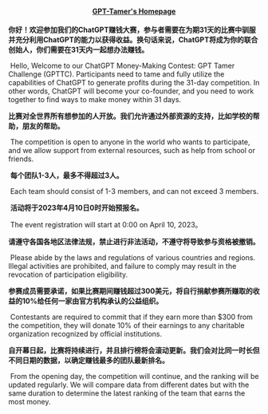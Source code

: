 <h4 align="center">
  <a href=https://www.gpttamerchallenge.com/about> GPT-Tamer's Homepage </a> 
</h4>

**你好！欢迎参加我们的ChatGPT赚钱大赛，参与者需要在为期31天的比赛中驯服并充分利用ChatGPT的能力以获得收益。换句话来说，ChatGPT将成为你的联合创始人，你们需要在31天内一起想办法赚钱。**

​          Hello, Welcome to our ChatGPT Money-Making Contest: GPT Tamer Challenge (GPTTC). Participants need to tame and fully utilize the capabilities of ChatGPT to generate profits during the 31-day competition. In other words, ChatGPT will become your co-founder, and you need to work together to find ways to make money within 31 days.

​         **比赛对全世界所有想参加的人开放。我们允许通过外部资源的支持，比如学校的帮助，朋友的帮助。**

​         The competition is open to anyone in the world who wants to participate, and we allow support from external resources, such as help from school or friends.

​         **每个团队1-3人，最多不得超过3人。**

​         Each team should consist of 1-3 members, and can not exceed 3 members.

​         **活动将于2023年4月10日0时开始预报名。**

​         The event registration will start at 0:00 on April 10, 2023。

​         **请遵守各国各地区法律法规，禁止进行非法活动，不遵守将导致参与资格被撤销。**

​         Please abide by the laws and regulations of various countries and regions. Illegal activities are prohibited, and failure to comply may result in the revocation of participation eligibility.

​         **参赛成员需要承诺，如果比赛期间赚钱超过300美元，将自行捐献参赛所赚取的收益的10%给任何一家由官方机构承认的公益组织。**

​         Contestants are required to commit that if they earn more than $300 from the competition, they will donate 10% of their earnings to any charitable organization recognized by official institutions.

​         **自开幕日起，比赛将持续进行，并且排行榜将会滚动更新。我们会对比同一时长但不同日期的数据，以确定赚钱最多的团队最新排名。**

​         From the opening day, the competition will continue, and the ranking will be updated regularly. We will compare data from different dates but with the same duration to determine the latest ranking of the team that earns the most money.
